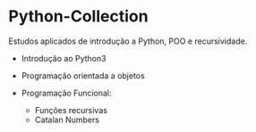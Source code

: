 # Python-Collection
Estudos aplicados de introdução a Python, POO e recursividade.



- Introdução ao Python3
- Programação orientada a objetos
- Programação Funcional:

    - Funções recursivas
    - Catalan Numbers

